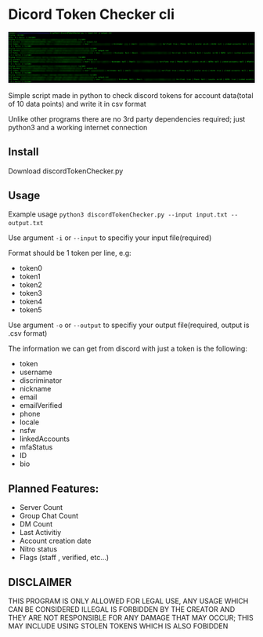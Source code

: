 # Dicord Token Checker cli

![Example Output](output.png)

Simple script made in python to check discord tokens for account data(total of 10 data points) and write it in csv format

Unlike other programs there are no 3rd party dependencies required; just python3 and a working internet connection
## Install 
Download discordTokenChecker.py

## Usage

Example usage `python3 discordTokenChecker.py --input input.txt --output.txt`

Use argument `-i` or `--input` to specifiy your input file(required)

Format should be 1 token per line, e.g:

- token0
- token1
- token2
- token3
- token4
- token5

Use argument `-o` or `--output` to specifiy your output file(required, output is .csv format)



The information we can get from discord with just a token is the following: 

- token
- username
- discriminator
- nickname
- email
- emailVerified
- phone
- locale
- nsfw
- linkedAccounts
- mfaStatus
- ID
- bio

## Planned Features:
- Server Count
- Group Chat Count
- DM Count
- Last Activitiy 
- Account creation date
- Nitro status
- Flags (staff , verified, etc...)

## DISCLAIMER

THIS PROGRAM IS ONLY ALLOWED FOR LEGAL USE, ANY USAGE WHICH CAN BE CONSIDERED ILLEGAL IS FORBIDDEN BY THE CREATOR AND THEY ARE NOT RESPONSIBLE FOR ANY DAMAGE THAT MAY OCCUR; THIS MAY INCLUDE USING STOLEN TOKENS WHICH IS ALSO FOBIDDEN 
